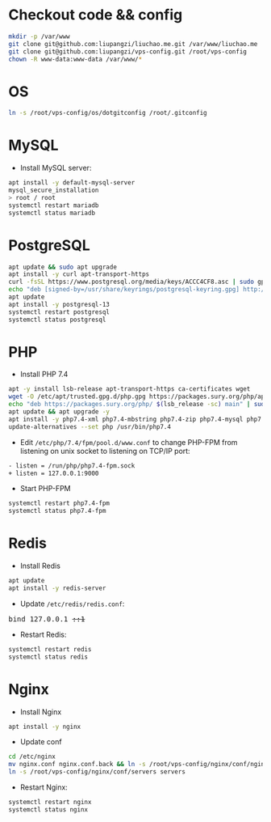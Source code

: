 # Checkout code && config
```bash
mkdir -p /var/www
git clone git@github.com:liupangzi/liuchao.me.git /var/www/liuchao.me
git clone git@github.com:liupangzi/vps-config.git /root/vps-config
chown -R www-data:www-data /var/www/*
```

# OS
```bash
ln -s /root/vps-config/os/dotgitconfig /root/.gitconfig
```

# MySQL

- Install MySQL server:
```bash
apt install -y default-mysql-server
mysql_secure_installation
> root / root
systemctl restart mariadb
systemctl status mariadb
```

# PostgreSQL
```bash
apt update && sudo apt upgrade
apt install -y curl apt-transport-https
curl -fsSL https://www.postgresql.org/media/keys/ACCC4CF8.asc | sudo gpg --dearmor -o /usr/share/keyrings/postgresql-keyring.gpg
echo "deb [signed-by=/usr/share/keyrings/postgresql-keyring.gpg] http://apt.postgresql.org/pub/repos/apt/ bullseye-pgdg main" | sudo tee /etc/apt/sources.list.d/postgresql.list
apt update
apt install -y postgresql-13
systemctl restart postgresql
systemctl status postgresql
```

# PHP

- Install PHP 7.4
```bash
apt -y install lsb-release apt-transport-https ca-certificates wget
wget -O /etc/apt/trusted.gpg.d/php.gpg https://packages.sury.org/php/apt.gpg
echo "deb https://packages.sury.org/php/ $(lsb_release -sc) main" | sudo tee /etc/apt/sources.list.d/php.list
apt update && apt upgrade -y
apt install -y php7.4-xml php7.4-mbstring php7.4-zip php7.4-mysql php7.4 php7.4-opcache php7.4-curl php7.4-bz2 php7.4-cgi php7.4-cli php7.4-fpm php7.4-gmp php7.4-common php7.4-bcmath php7.4-gd php7.4-intl php-imagick
update-alternatives --set php /usr/bin/php7.4
```

- Edit `/etc/php/7.4/fpm/pool.d/www.conf` to change PHP-FPM from listening on unix socket to listening on TCP/IP port:
```bash
- listen = /run/php/php7.4-fpm.sock
+ listen = 127.0.0.1:9000
``` 

- Start PHP-FPM
```bash
systemctl restart php7.4-fpm
systemctl status php7.4-fpm
```

# Redis

- Install Redis
```bash
apt update
apt install -y redis-server
```

- Update `/etc/redis/redis.conf`:
<pre>
bind 127.0.0.1 <del>::1</del>
</pre>

- Restart Redis:
```bash
systemctl restart redis
systemctl status redis
```

# Nginx

- Install Nginx
```bash
apt install -y nginx
```

- Update conf
```bash
cd /etc/nginx
mv nginx.conf nginx.conf.back && ln -s /root/vps-config/nginx/conf/nginx.conf nginx.conf
ln -s /root/vps-config/nginx/conf/servers servers
```

- Restart Nginx:
```bash
systemctl restart nginx
systemctl status nginx
```
